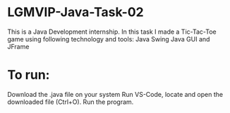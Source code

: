 # LGMVIP-Java-Task-02
This is a Java Development internship. 
In this task I made a Tic-Tac-Toe game using following technology and tools:
Java
Swing
Java GUI and
JFrame
# To run: 
Download the .java file on your system 
Run VS-Code, locate and open the downloaded file (Ctrl+O).
Run the program.
